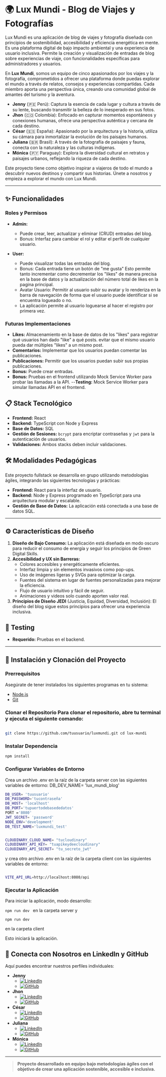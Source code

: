# 🌍 Lux Mundi - Blog de Viajes y Fotografías

Lux Mundi es una aplicación de blog de viajes y fotografía diseñada con principios de sostenibilidad, accesibilidad y eficiencia energética en mente. Es una plataforma digital de bajo impacto ambiental y una experiencia de usuario inclusiva. Permite la creación y visualización de entradas de blog sobre experiencias de viaje, con funcionalidades específicas para administradores y usuarios.

En **Lux Mundi**, somos un equipo de cinco apasionados por los viajes y la fotografía, comprometidos a ofrecer una plataforma donde puedas explorar el mundo a través de relatos, consejos y experiencias compartidas. Cada miembro aporta una perspectiva única, creando una comunidad global de amantes del turismo y la aventura.

- **Jenny** (🇵🇪 Perú): Captura la esencia de cada lugar y cultura a través de su lente, buscando transmitir la belleza de lo inesperado en sus fotos.
- **Jhon** (🇨🇴 Colombia): Enfocado en capturar momentos espontáneos y conexiones humanas, ofrece una perspectiva auténtica y cercana de cada destino.
- **César** (🇪🇸 España): Apasionado por la arquitectura y la historia, utiliza su cámara para inmortalizar la evolución de los paisajes humanos.
- **Juliana** (🇧🇷 Brasil): A través de la fotografía de paisajes y fauna, conecta con la naturaleza y las culturas indígenas.
- **Mónica** (🇵🇾 Paraguay): Explora la diversidad cultural en retratos y paisajes urbanos, reflejando la riqueza de cada destino.

Este proyecto tiene como objetivo inspirar a viajeros de todo el mundo a descubrir nuevos destinos y compartir sus historias. Únete a nosotros y empieza a explorar el mundo con Lux Mundi.

---

## ✨ Funcionalidades

### Roles y Permisos

- **Admin:** 
  - Puede crear, leer, actualizar y eliminar (CRUD) entradas del blog.
  - Bonus: Interfaz para cambiar el rol y editar el perfil de cualquier usuario.

- **User:**
  - Puede visualizar todas las entradas del blog.
  - Bonus: Cada entrada tiene un botón de "me gusta" Esto permite tanto incrementar como decrementar los "likes" de manera precisa en la base de datos y la actualización del número total de likes en la pagina principal.
  - Avatar Usuario: Permitir al usuario subir su avatar y lo renderiza en la barra de navegación de forma que el usuario puede identificar si se encuentra logueado o no.
  - La aplicación permite al usuario loguearse al hacer el registro por primera vez.

### Futuras Implementaciones

- **Likes:** Almacenamiento en la base de datos de los "likes" para registrar qué usuarios han dado "like" a qué posts.  evitar que el mismo usuario pueda dar múltiples "likes" a un mismo post.
- **Comentarios:** Implementar que los usuarios puedan comentar las publicaciones.
- **Publicaciones:** Permitir que los usuarios puedan subir sus propias publicaciones.
- **Bonus:** Puede crear entradas.
- **Bonus:** Pruebas en el frontend utilizando Mock Service Worker para probar las llamadas a la API.
--**Testing:** Mock Service Worker para simular llamadas API en el frontend.



## 📋 Stack Tecnológico

- **Frontend:** React
- **Backend:** TypeScript con Node y Express
- **Base de Datos:** SQL
- **Gestión de Sesiones:** `bcrypt` para encriptar contraseñas y `jwt` para la autenticación de usuarios.
- **Validaciones:** Ambos stacks deben incluir validaciones.

## 🛠️ Modalidades Pedagógicas

Este proyecto fullstack se desarrolla en grupo utilizando metodologías ágiles, integrando las siguientes tecnologías y prácticas:

- **Frontend:** React para la interfaz de usuario.
- **Backend:** Node y Express programado en TypeScript para una arquitectura modular y escalable.
- **Gestión de Base de Datos:** La aplicación está conectada a una base de datos SQL.

---

## ⚙️ Características de Diseño

1. **Diseño de Bajo Consumo:** La aplicación está diseñada en modo oscuro para reducir el consumo de energía y seguir los principios de Green Digital Skills.
2. **Accesibilidad y UX sin Barreras:**
   - Colores accesibles y energéticamente eficientes.
   - Interfaz limpia y sin elementos invasivos como pop-ups.
   - Uso de imágenes ligeras y SVGs para optimizar la carga.
   - Fuentes del sistema en lugar de fuentes personalizadas para mejorar la eficiencia.
   - Flujo de usuario intuitivo y fácil de seguir.
   - Animaciones y videos solo cuando aporten valor real.
3. **Principios de Diseño JEDI** (Justicia, Equidad, Diversidad, Inclusión): El diseño del blog sigue estos principios para ofrecer una experiencia inclusiva.

## 🧪 Testing

- **Requerido:** Pruebas en el backend.

---

## 🚀 Instalación y Clonación del Proyecto 

### Prerrequisitos 

Asegúrate de tener instalados los siguientes programas en tu sistema: 

- [Node.js](https://nodejs.org/) 
- [Git](https://git-scm.com/) 

### Clonar el Repositorio Para clonar el repositorio, abre tu terminal y ejecuta el siguiente comando:

``` bash 

git clone https://github.com/tuusuario/luxmundi.git cd lux-mundi

```

### Instalar Dependencia

``` bash
npm install 

```

### Configurar Variables de Entorno

Crea un archivo .env en la raíz de la carpeta server con las siguientes variables de entorno:
DB_DEV_NAME= 'lux_mundi_blog'

```bash 
DB_USER= 'tuusuario'
DB_PASSWORD='tucontraseña'
DB_HOST= 'localhost'
DB_PORT='tupuertodebasededatos'
PORT ='8080'
JWT_SECRET= 'password'
NODE_ENV='development'
DB_TEST_NAME='luxmundi_test'


CLOUDINARY_CLOUD_NAME= "tucloudinary"
CLOUDINARY_API_KEY= "tuapikeydeecloudinary"
CLOUDINARY_API_SECRET= "tu_secreto_jwt"
```

y crea otro archivo .env en la raíz de la carpeta client con las siguientes variables de entorno:

```bash 

VITE_API_URL=http://localhost:8080/api

```

### Ejecutar la Aplicación

Para iniciar la aplicación, modo desarrollo:

```npm run dev ```
en la carpeta server y

```npm run dev ```

en la carpeta client

Esto iniciará la aplicación.

## 🔗 Conecta con Nosotros en LinkedIn y GitHub

Aquí puedes encontrar nuestros perfiles individuales:

- **Jenny**
  - [![LinkedIn](https://img.shields.io/badge/-LinkedIn-blue?style=flat&logo=linkedin&logoColor=white)](https://www.linkedin.com/in/jennytellogarc%C3%ADa/)
  - [![GitHub](https://img.shields.io/badge/-GitHub-black?style=flat&logo=github&logoColor=white)](https://github.com/jennyfer85)
- **Jhon**
  - [![LinkedIn](https://img.shields.io/badge/-LinkedIn-blue?style=flat&logo=linkedin&logoColor=white)](https://www.linkedin.com/in/jhon-smith-grisales/)
  - [![GitHub](https://img.shields.io/badge/-GitHub-black?style=flat&logo=github&logoColor=white)](https://github.com/Yamete-Kudasai)
- **César**
  - [![LinkedIn](https://img.shields.io/badge/-LinkedIn-blue?style=flat&logo=linkedin&logoColor=white)](https://www.linkedin.com/in/cesarmercadoh/)
  - [![GitHub](https://img.shields.io/badge/-GitHub-black?style=flat&logo=github&logoColor=white)](https://github.com/merkandez)
- **Juliana**
  - [![LinkedIn](https://img.shields.io/badge/-LinkedIn-blue?style=flat&logo=linkedin&logoColor=white)](https://www.linkedin.com/in/julianaamrm/)
  - [![GitHub](https://img.shields.io/badge/-GitHub-black?style=flat&logo=github&logoColor=white)](https://github.com/juamrm)
- **Mónica**
  - [![LinkedIn](https://img.shields.io/badge/-LinkedIn-blue?style=flat&logo=linkedin&logoColor=white)](https://www.linkedin.com/in/monicasernasantander/)
  - [![GitHub](https://img.shields.io/badge/-GitHub-black?style=flat&logo=github&logoColor=white)](https://github.com/monicaSernaS)

---

> **Proyecto desarrollado en equipo bajo metodologías ágiles con el objetivo de crear una aplicación sostenible, accesible e inclusiva.**
